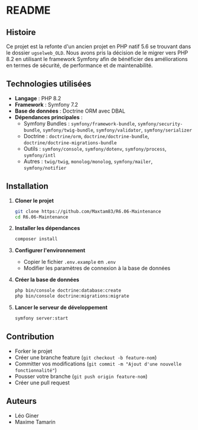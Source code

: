 # README

## Histoire

Ce projet est la refonte d'un ancien projet en PHP natif 5.6 se trouvant dans le dossier `ugselweb_OLD`. Nous avons pris la décision de le migrer vers PHP 8.2 en utilisant le framework Symfony afin de bénéficier des améliorations en termes de sécurité, de performance et de maintenabilité.

## Technologies utilisées

- **Langage** : PHP 8.2
- **Framework** : Symfony 7.2
- **Base de données** : Doctrine ORM avec DBAL
- **Dépendances principales** :
   - Symfony Bundles : `symfony/framework-bundle`, `symfony/security-bundle`, `symfony/twig-bundle`, `symfony/validator`, `symfony/serializer`
   - Doctrine : `doctrine/orm`, `doctrine/doctrine-bundle`, `doctrine/doctrine-migrations-bundle`
   - Outils : `symfony/console`, `symfony/dotenv`, `symfony/process`, `symfony/intl`
   - Autres : `twig/twig`, `monolog/monolog`, `symfony/mailer`, `symfony/notifier`

## Installation

1. **Cloner le projet**
   ```bash
   git clone https://github.com/Maxtam83/R6.06-Maintenance
   cd R6.06-Maintenance
   ```

2. **Installer les dépendances**
   ```bash
   composer install
   ```

3. **Configurer l'environnement**
    - Copier le fichier `.env.example` en `.env`
    - Modifier les paramètres de connexion à la base de données

4. **Créer la base de données**
   ```bash
   php bin/console doctrine:database:create
   php bin/console doctrine:migrations:migrate
   ```

5. **Lancer le serveur de développement**
   ```bash
   symfony server:start
   ```

## Contribution

- Forker le projet
- Créer une branche feature (`git checkout -b feature-nom`)
- Committer vos modifications (`git commit -m "Ajout d'une nouvelle fonctionnalité"`)
- Pousser votre branche (`git push origin feature-nom`)
- Créer une pull request

## Auteurs

- Léo Giner
- Maxime Tamarin



